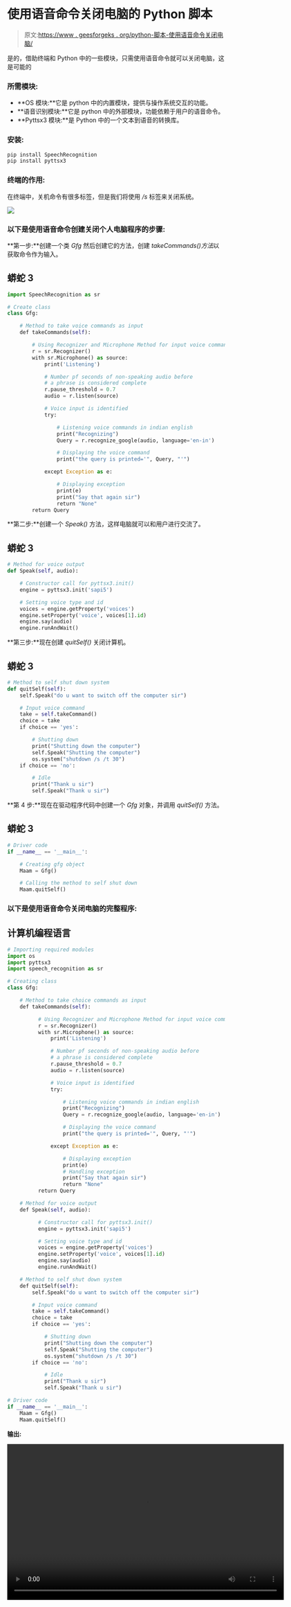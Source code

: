 # 使用语音命令关闭电脑的 Python 脚本

> 原文:[https://www . geesforgeks . org/python-脚本-使用语音命令关闭电脑/](https://www.geeksforgeeks.org/python-script-to-shutdown-your-pc-using-voice-commands/)

是的，借助终端和 Python 中的一些模块，只需使用语音命令就可以关闭电脑，这是可能的

### **所需模块:**

*   **OS 模块:**它是 python 中的内置模块，提供与操作系统交互的功能。
*   **语音识别模块:**它是 python 中的外部模块，功能依赖于用户的语音命令。
*   **Pyttsx3 模块:**是 Python 中的一个文本到语音的转换库。

### **安装:**

```py
pip install SpeechRecognition
pip install pyttsx3
```

### 终端的作用:

在终端中，关机命令有很多标签，但是我们将使用 */s* 标签来关闭系统。

![](img/446e35636674b1467875eed92d45ffb4.png)

### 以下是使用语音命令创建关闭个人电脑程序的步骤:

**第一步:**创建一个类 *Gfg* 然后创建它的方法，创建 *takeCommands()方法*以获取命令作为输入。

## 蟒蛇 3

```py
import SpeechRecognition as sr

# Create class
class Gfg:

    # Method to take voice commands as input
    def takeCommands(self):

        # Using Recognizer and Microphone Method for input voice commands
        r = sr.Recognizer()
        with sr.Microphone() as source:
            print('Listening')

            # Number pf seconds of non-speaking audio before
            # a phrase is considered complete
            r.pause_threshold = 0.7
            audio = r.listen(source)

            # Voice input is identified
            try:

                # Listening voice commands in indian english
                print("Recognizing")
                Query = r.recognize_google(audio, language='en-in')

                # Displaying the voice command
                print("the query is printed='", Query, "'")

            except Exception as e:

                # Displaying exception
                print(e) 
                print("Say that again sir")
                return "None"
        return Query
```

**第二步:**创建一个 *Speak()* 方法，这样电脑就可以和用户进行交流了。

## 蟒蛇 3

```py
# Method for voice output
def Speak(self, audio):

    # Constructor call for pyttsx3.init()
    engine = pyttsx3.init('sapi5')

    # Setting voice type and id
    voices = engine.getProperty('voices')
    engine.setProperty('voice', voices[1].id)
    engine.say(audio)
    engine.runAndWait()
```

**第三步:**现在创建 *quitSelf()* 关闭计算机。

## 蟒蛇 3

```py
# Method to self shut down system
def quitSelf(self):
    self.Speak("do u want to switch off the computer sir")

    # Input voice command
    take = self.takeCommand()
    choice = take
    if choice == 'yes':

        # Shutting down
        print("Shutting down the computer")
        self.Speak("Shutting the computer")
        os.system("shutdown /s /t 30")
    if choice == 'no':

        # Idle
        print("Thank u sir")
        self.Speak("Thank u sir")
```

**第 4 步:**现在在驱动程序代码中创建一个 *Gfg* 对象，并调用 *quitSelf()* 方法。

## 蟒蛇 3

```py
# Driver code
if __name__ == '__main__':

    # Creating gfg object
    Maam = Gfg()

    # Calling the method to self shut down
    Maam.quitSelf()
```

### 以下是使用语音命令关闭电脑的完整程序:

## 计算机编程语言

```py
# Importing required modules
import os
import pyttsx3
import speech_recognition as sr

# Creating class
class Gfg:

    # Method to take choice commands as input
    def takeCommands(self):

          # Using Recognizer and Microphone Method for input voice commands
          r = sr.Recognizer()
          with sr.Microphone() as source:
              print('Listening')

              # Number pf seconds of non-speaking audio before
              # a phrase is considered complete
              r.pause_threshold = 0.7
              audio = r.listen(source)

              # Voice input is identified
              try:

                  # Listening voice commands in indian english
                  print("Recognizing")
                  Query = r.recognize_google(audio, language='en-in')

                  # Displaying the voice command
                  print("the query is printed='", Query, "'")

              except Exception as e:

                  # Displaying exception
                  print(e) 
                  # Handling exception
                  print("Say that again sir")
                  return "None"
          return Query

    # Method for voice output
    def Speak(self, audio):

          # Constructor call for pyttsx3.init()
          engine = pyttsx3.init('sapi5')

          # Setting voice type and id
          voices = engine.getProperty('voices')
          engine.setProperty('voice', voices[1].id)
          engine.say(audio)
          engine.runAndWait()

    # Method to self shut down system
    def quitSelf(self):
        self.Speak("do u want to switch off the computer sir")

        # Input voice command
        take = self.takeCommand()
        choice = take
        if choice == 'yes':

            # Shutting down
            print("Shutting down the computer")
            self.Speak("Shutting the computer")
            os.system("shutdown /s /t 30")
        if choice == 'no':

            # Idle
            print("Thank u sir")
            self.Speak("Thank u sir")

# Driver code           
if __name__ == '__main__':
    Maam = Gfg()
    Maam.quitSelf()
```

**输出:**

<video class="wp-video-shortcode" id="video-486347-1" width="640" height="360" preload="metadata" controls=""><source type="video/mp4" src="https://media.geeksforgeeks.org/wp-content/uploads/20200915081759/GeeksforGeeksvedio-for-shutdown_Trim.mp4?_=1">[https://media.geeksforgeeks.org/wp-content/uploads/20200915081759/GeeksforGeeksvedio-for-shutdown_Trim.mp4](https://media.geeksforgeeks.org/wp-content/uploads/20200915081759/GeeksforGeeksvedio-for-shutdown_Trim.mp4)</video>